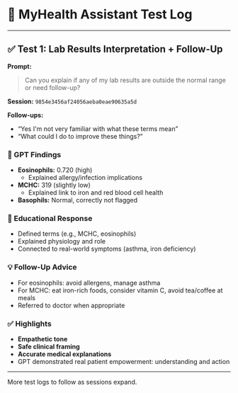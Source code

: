 # 🧪 MyHealth Assistant Test Log

---

## ✅ Test 1: Lab Results Interpretation + Follow-Up

**Prompt:**
> Can you explain if any of my lab results are outside the normal range or need follow-up?

**Session:** `9854e3456af24056aeba0eae90635a5d`

**Follow-ups:**
- “Yes I'm not very familiar with what these terms mean”
- “What could I do to improve these things?”

### 🔎 GPT Findings
- **Eosinophils:** 0.720 (high)
  - Explained allergy/infection implications
- **MCHC:** 319 (slightly low)
  - Explained link to iron and red blood cell health
- **Basophils:** Normal, correctly not flagged

### 🧠 Educational Response
- Defined terms (e.g., MCHC, eosinophils)
- Explained physiology and role
- Connected to real-world symptoms (asthma, iron deficiency)

### 💡 Follow-Up Advice
- For eosinophils: avoid allergens, manage asthma
- For MCHC: eat iron-rich foods, consider vitamin C, avoid tea/coffee at meals
- Referred to doctor when appropriate

### ✅ Highlights
- **Empathetic tone**
- **Safe clinical framing**
- **Accurate medical explanations**
- GPT demonstrated real patient empowerment: understanding and action

---

More test logs to follow as sessions expand.